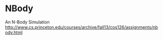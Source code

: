 # NBody
An N-Body Simulation http://www.cs.princeton.edu/courses/archive/fall13/cos126/assignments/nbody.html
